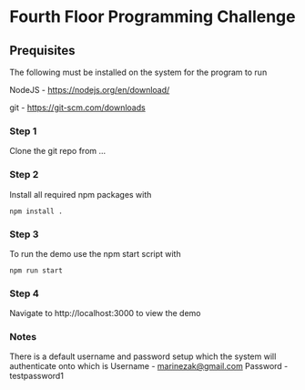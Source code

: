 # Fourth Floor Programming Challenge

## Prequisites 
The following must be installed on the system for the program to run 

NodeJS - https://nodejs.org/en/download/

git - https://git-scm.com/downloads

### Step 1
Clone the git repo from ...

### Step 2
Install all required npm packages with
```
npm install .
```

### Step 3
To run the demo use the npm start script with
```
npm run start
```

### Step 4
Navigate to http://localhost:3000 to view the demo

### Notes
There is a default username and password setup which the system will authenticate onto which is
Username - marinezak@gmail.com
Password - testpassword1
